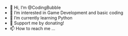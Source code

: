 - 👋 Hi, I’m @CodingBubbIe
- 👀 I’m interested in Game Development and basic coding
- 🌱 I’m currently learning Python
- 💞️ Support me by donating! 
- 📫 How to reach me ...
